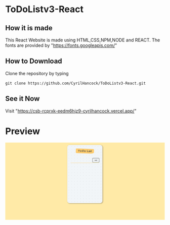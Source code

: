 # ToDoListv3-React


## How it is made
  This React Website is made using HTML,CSS,NPM,NODE and REACT.
 The fonts are provided by "https://fonts.googleapis.com/"
## How to Download
Clone the repository by typing
```
git clone https://github.com/CyrilHancock/ToDoListv3-React.git
```
## See it Now
Visit "https://csb-rcprxk-eedm6hjz9-cyrilhancock.vercel.app/"

# Preview
![This is an image](/todolistv3.png)


